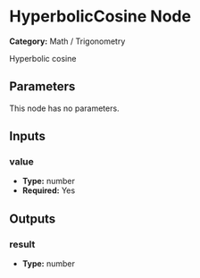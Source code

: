 
# HyperbolicCosine Node

**Category:** Math / Trigonometry

Hyperbolic cosine

## Parameters

This node has no parameters.

## Inputs


### value
- **Type:** number
- **Required:** Yes



## Outputs


### result
- **Type:** number





